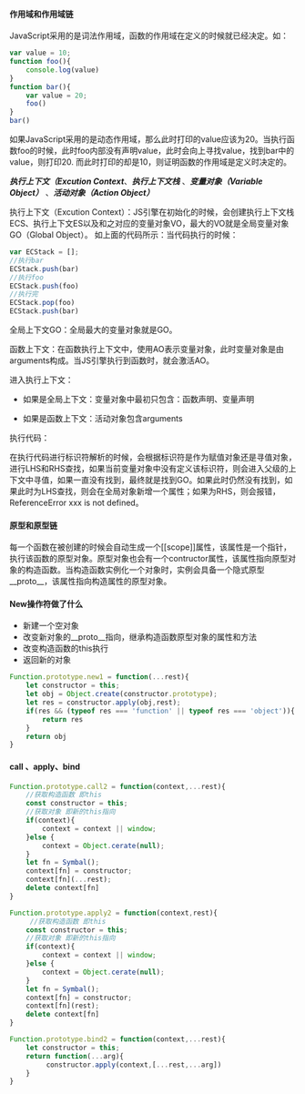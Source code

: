 #### 作用域和作用域链
JavaScript采用的是词法作用域，函数的作用域在定义的时候就已经决定。如：
```javascript
var value = 10;
function foo(){
    console.log(value)
}
function bar(){
    var value = 20;
    foo()
}
bar()
```
如果JavaScript采用的是动态作用域，那么此时打印的value应该为20。当执行函数foo的时候，此时foo内部没有声明value，此时会向上寻找value，找到bar中的value，则打印20.
而此时打印的却是10，则证明函数的作用域是定义时决定的。

***执行上下文（Excution Context***、***执行上下文栈*** 、***变量对象（Variable Object）*** 、***活动对象（Action Object）***

执行上下文（Excution Context）：JS引擎在初始化的时候，会创建执行上下文栈ECS、执行上下文ES以及和之对应的变量对象VO，最大的VO就是全局变量对象GO（Global Object）。
如上面的代码所示：当代码执行的时候：
```javascript
var ECStack = [];
//执行bar
ECStack.push(bar)
//执行foo
ECStack.push(foo)
//执行完
ECStack.pop(foo)
ECStack.push(bar)

```

全局上下文GO：全局最大的变量对象就是GO。

函数上下文：在函数执行上下文中，使用AO表示变量对象，此时变量对象是由arguments构成。当JS引擎执行到函数时，就会激活AO。

进入执行上下文：
- 如果是全局上下文：变量对象中最初只包含：函数声明、变量声明

- 如果是函数上下文：活动对象包含arguments

执行代码：


在执行代码进行标识符解析的时候，会根据标识符是作为赋值对象还是寻值对象，进行LHS和RHS查找，如果当前变量对象中没有定义该标识符，则会进入父级的上下文中寻值，如果一直没有找到，最终就是找到GO。如果此时仍然没有找到，如果此时为LHS查找，则会在全局对象新增一个属性；如果为RHS，则会报错，ReferenceError xxx is not defined。



#### 原型和原型链

每一个函数在被创建的时候会自动生成一个\[\[scope\]\]属性，该属性是一个指针，执行该函数的原型对象。原型对象也会有一个contructor属性，该属性指向原型对象的构造函数。当构造函数实例化一个对象时，实例会具备一个隐式原型__proto__，该属性指向构造属性的原型对象。


#### New操作符做了什么
- 新建一个空对象
- 改变新对象的__proto__指向，继承构造函数原型对象的属性和方法
- 改变构造函数的this执行
- 返回新的对象

```javascript
Function.prototype.new1 = function(...rest){
    let constructor = this;
    let obj = Object.create(constructor.prototype);
    let res = constructor.apply(obj,rest);
    if(res && (typeof res === 'function' || typeof res === 'object')){
        return res
    }
    return obj
}
```

#### call 、apply、bind
```javascript 
Function.prototype.call2 = function(context,...rest){
    //获取构造函数 即this
    const constructor = this;
    //获取对象 即新的this指向
    if(context){
        context = context || window;
    }else {
        context = Object.cerate(null);
    }
    let fn = Symbal();
    context[fn] = constructor;
    context[fn](...rest); 
    delete context[fn]
}

Function.prototype.apply2 = function(context,rest){
     //获取构造函数 即this
    const constructor = this;
    //获取对象 即新的this指向
    if(context){
        context = context || window;
    }else {
        context = Object.cerate(null);
    }
    let fn = Symbal();
    context[fn] = constructor;
    context[fn](rest); 
    delete context[fn]
}

Function.prototype.bind2 = function(context,...rest){
    let constructor = this;
    return function(...arg){
         constructor.apply(context,[...rest,...arg])
    }
}

```

